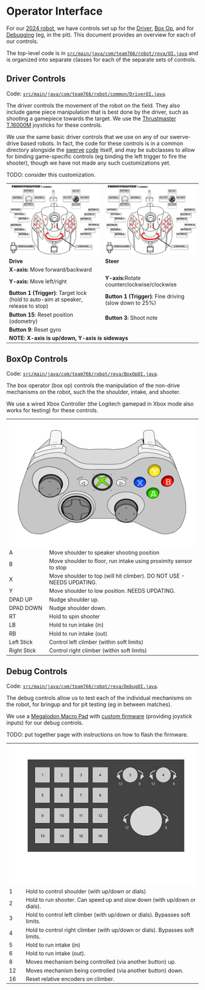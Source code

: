# Operator Interface

For our [2024 robot](../src/main/java/com/team766/robot/reva/Robot.java), we have controls set up for the [Driver](#driver-controls), [Box Op](#boxop-controls), and for [Debugging](#debug-controls) (eg, in the pit).  This document provides an overview for each of our controls.

The top-level code is in [`src/main/java/com/team766/robot/reva/OI.java`](../src/main/java/com/team766/robot/reva/OI.java) and is organized into separate classes for each of the separate sets of controls.

## Driver Controls
Code: [`src/main/java/com/team766/robot/common/DriverOI.java`](../src/main/java/com/team766/robot/common/DriverOI.java).

The driver controls the movement of the robot on the field.  They also include game piece manipulation that is best done by the driver, such as shooting a gamepiece towards the target.  We use the [Thrustmaster T.16000M](https://www.amazon.com/Guillemot-Thrustmaster-T-16000M-Fcs-Joystick/dp/B01H6KXGEI) joysticks for these controls.

We use the same basic driver controls that we use on any of our swerve-drive based robots.  In fact, the code for these controls is in a common directory alongside the [swerve](SwerveDrive.md) [code](../src/main/java/com/team766/robot/common/mechanisms/Drive.java) itself, and may be subclasses to allow for binding game-specific controls (eg binding the left trigger to fire the shooter), though we have not made any such customizations yet.

TODO: consider this customization.

<table style="table-layout: fixed">
  <tr>
    <td style="width: 50%">
    <img src="images/thrustmaster.jpeg" alt="left"/>
  </td>
  <td style="width: 50%">
      <img src="images/thrustmaster.jpeg" alt="right"/>
  </td>
  </tr>
  <tr>
    <td><strong>Drive</strong></td>
    <td><strong>Steer</strong></td>
  </tr>
  <tr>
    <td><strong>X-axis:</strong> Move forward/backward</td>
    <td></td>
  </tr>
    <tr>
    <td><strong>Y-axis:</strong> Move left/right</td>
    <td><strong>Y-axis:</strong>Rotate counterclockwise/clockwise</td>
  </tr>
  <tr>
    <td><strong>Button 1 (Trigger)</strong>: Target lock (hold to auto-aim at speaker, release to stop)</td>
    <td><strong>Button 1 (Trigger)</strong>: Fine driving<br>(slow down to 25%)</td>
  </tr>
  <tr>
    <td><strong>Button 15</strong>: Reset position (odometry)</td>
    <td><strong>Button 3</strong>: Shoot note</td>
  </tr>
    <tr>
    <td><strong>Button 9</strong>: Reset gyro</td>
    <td></td>
  </tr>
  <tr>
    <td colspan="2"><strong>NOTE: X-axis is up/down, Y-axis is sideways</strong></td>
  </tr>
</table>
<div style="page-break-after: always;"></div>

## BoxOp Controls
Code: [`src/main/java/com/team766/robot/reva/BoxOpOI.java`](../src/main/java/com/team766/robot/reva/BoxOpOI.java).

The box operator (box op) controls the manipulation of the non-drive mechanisms on the robot, such the the shoulder, intake, and shooter.

We use a wired Xbox Controller (the Logitech gamepad in Xbox mode also works for testing) for these controls.

<table>
  <tr>
    <td colspan="2">
    <img src="images/xbox.svg" alt="gamepad"/>
  </td>
  </tr>
  <tr>
  </tr>
  <tr>
    <td>A</td>
  <td>Move shoulder to speaker shooting position</td>
  </tr>
  <tr>
    <td>B</td>
  <td>Move shoulder to floor, run intake using proximity sensor to stop</td>
  </tr>
 <tr>
    <td>X</td>
  <td>Move shoulder to top (will hit climber).  DO NOT USE - NEEDS UPDATING.</td>
 </tr>
 <tr>
    <td>Y</td>
  <td>Move shoulder to low position.  NEEDS UPDATING.</td>
</tr>
 <tr>
    <td>DPAD UP</td>
  <td>Nudge shoulder up.</td>
</tr>
 <tr>
    <td>DPAD DOWN</td>
  <td>Nudge shoulder down.</td>
</tr>
 <tr>
    <td>RT</td>
  <td>Hold to spin shooter</td>
</tr>
 <tr>
    <td>LB</td>
  <td>Hold to run intake (in)</td>
</tr>
<tr>
    <td>RB</td>
  <td>Hold to run intake (out)</td>
</tr>
 <tr>
    <td>Left Stick</td>
  <td>Control left climber (within soft limits)</td>
</tr>
<tr>
    <td>Right Stick</td>
  <td>Control right climber (within soft limits)</td>
</tr>
</table>

<div style="page-break-after: always;"></div>

## Debug Controls
Code: [`src/main/java/com/team766/robot/reva/DebugOI.java`](../src/main/java/com/team766/robot/reva/DebugOI.java).

The debug controls allow us to test each of the individual mechanisms on the robot, for bringup and for pit testing (eg in between matches).

We use a [Megalodon Macro Pad](https://www.amazon.com/KEEBMONKEY-Megalodon-Programmable-Designer-Keyboard/dp/B0C1SV9G9L) with [custom firmware](https://github.com/Team766/qmk_firmware) (providing joystick inputs) for our debug controls.

TODO: put together page with instructions on how to flash the firmware.

<table>
  <tr>
    <td colspan="2">
    <img src="images/kb16.png" alt="macropad"/>
  </td>
  </tr>
  <tr>
    <td>1</td>
    <td>Hold to control shoulder (with up/down or dials)</td>
  </tr>
    <tr>
    <td>2</td>
    <td>Hold to run shooter.  Can speed up and slow down (with up/down or dials).</td>
  </tr>
  <tr>
    <td>3</td>
    <td>Hold to control left climber (with up/down or dials).  Bypasses soft limits.
  </tr>
  <tr>
    <td>4</td>
    <td>Hold to control right climber (with up/down or dials).  Bypasses soft limits.
  </tr>
  <tr>
    <td>5</td>
    <td>Hold to run intake (in)</td>
  </tr>
  <tr>
    <td>6</td>
    <td>Hold to run intake (out).</td>
  </tr>
  <tr>
    <td>8</td>
    <td>Moves mechanism being controlled (via another button) up.</td>
  </tr>
  <tr>
    <td>12</td>
    <td>Moves mechanism being controlled (via another button) down.</td>
  </tr>
  <tr>
    <td>16</td>
    <td>Reset relative encoders on climber.</td>
  </tr>
</table>
